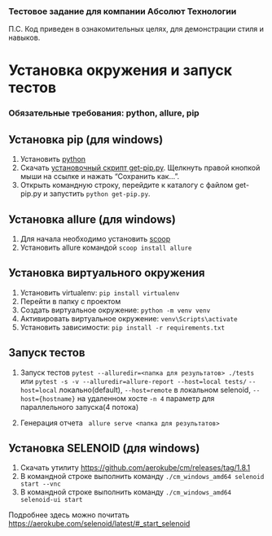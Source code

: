 ### Тестовое задание для компании Абсолют Технологии
П.С. Код приведен в ознакомительных целях, для демонстрации стиля и навыков.

# Установка окружения и запуск тестов

### Обязательные требования: python, allure, pip

## Установка pip (для windows)

1. Установить [python](https://www.python.org/)
2. Скачать [установочный скрипт get-pip.py](https://bootstrap.pypa.io/get-pip.py).
   Щелкнуть правой кнопкой мыши на ссылке и нажать “Сохранить как…”.
3. Открыть командную строку, перейдите к каталогу с файлом get-pip.py и
   запустить ``` python get-pip.py ```.

## Установка allure (для windows)

1. Для начала необходимо установить [scoop](https://scoop.sh/)
2. Установить allure командой ``` scoop install allure ```

## Установка виртуального окружения

1. Установить virtualenv: ``` pip install virtualenv ```
2. Перейти в папку с проектом
3. Создать виртуальное окружение: ``` python -m venv venv ``` 
4. Активировать виртуальное окружение: ``` venv\Scripts\activate ``` 
5. Установить зависимости: ``` pip install -r requirements.txt ```

## Запуск тестов

1. Запуск тестов ``` pytest --alluredir=<папка для результатов> ./tests ``` 
или ``` pytest -s -v --alluredir=allure-report --host=local tests/ ```
```--host=local``` локально(default), ```--host=remote``` в локальном selenoid,
```--host={hostname}``` на удаленном хосте
```-n 4``` параметр для параллельного запуска(4 потока)

2. Генерация отчета ``` allure serve <папка для результатов>```

## Установка SELENOID (для windows)

1. Скачать утилиту https://github.com/aerokube/cm/releases/tag/1.8.1
2. В командной строке выполнить команду ``` ./cm_windows_amd64 selenoid start --vnc ```
3. В командной строке выполнить команду ``` ./cm_windows_amd64 selenoid-ui start ```

Подробнее здесь можно почитать https://aerokube.com/selenoid/latest/#_start_selenoid

